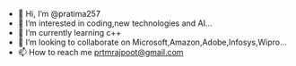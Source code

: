 - 👋 Hi, I’m @pratima257
- 👀 I’m interested in coding,new technologies and AI...
- 🌱 I’m currently learning c++
- 💞️ I’m looking to collaborate on Microsoft,Amazon,Adobe,Infosys,Wipro...
- 📫 How to reach me prtmrajpoot@gmail.com

<!---
pratima257/pratima257 is a ✨ special ✨ repository because its `README.md` (this file) appears on your GitHub profile.
You can click the Preview link to take a look at your changes.
--->
